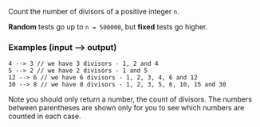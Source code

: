 <p>Count the number of divisors of a positive integer <code>n</code>.</p>
<p><strong>Random</strong> tests go up to <code>n = 500000</code>, but <strong>fixed</strong> tests go higher.</p>
<h3 id="examples-input----output">Examples (input --&gt; output)</h3>
<pre><code>4 --&gt; 3 // we have 3 divisors - 1, 2 and 4
5 --&gt; 2 // we have 2 divisors - 1 and 5
12 --&gt; 6 // we have 6 divisors - 1, 2, 3, 4, 6 and 12
30 --&gt; 8 // we have 8 divisors - 1, 2, 3, 5, 6, 10, 15 and 30
</code></pre>
<p>Note you should only return a number, the count of divisors. The numbers between parentheses are shown only for you to see which numbers are counted in each case.</p>
